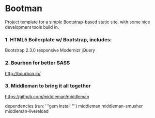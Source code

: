 # Bootman

Project template for a simple Bootstrap-based static site, with some nice development tools build in. 


### 1. HTML5 Boilerplate w/ Bootstrap, includes:
Bootstrap 2.3.0 responsive
Modernizr
jQuery

### 2. Bourbon for better SASS
<http://bourbon.io/>

### 3. Middleman to bring it all together
<https://github.com/middleman/middleman>

dependencies (run: '''gem install <name>''')
middleman
middleman-smusher
middleman-livereload


